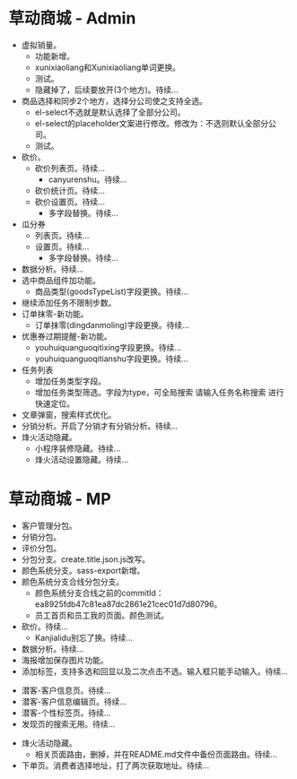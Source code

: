 # 草动商城 - Admin
* 虚拟销量。
  - 功能新增。
  - xunixiaoliang和Xunixiaoliang单词更换。
  - 测试。
  - 隐藏掉了，后续要放开(3个地方)。待续...
* 商品选择和同步2个地方，选择分公司使之支持全选。
  - el-select不选就是默认选择了全部分公司。
  - el-select的placeholder文案进行修改。修改为：不选则默认全部分公司。
  - 测试。
* 砍价。
    - 砍价列表页。待续...
        - canyurenshu。待续...
    - 砍价统计页。待续...
    - 砍价设置页。待续...
        - 多字段替换。待续...
* 瓜分券
    - 列表页。待续...
    - 设置页。待续...
        - 多字段替换。待续...
* 数据分析。待续...
* 选中商品组件加功能。
  - 商品类型(goodsTypeList)字段更换。待续...
* 继续添加任务不限制步数。
* 订单抹零-新功能。
  - 订单抹零(dingdanmoling)字段更换。待续...
* 优惠券过期提醒-新功能。
  - youhuiquanguoqitixing字段更换。待续...
  - youhuiquanguoqitianshu字段更换。待续...
* 任务列表
    - 增加任务类型字段。
    - 增加任务类型筛选。字段为type，可全局搜索 请输入任务名称搜索 进行快速定位。
* 文章弹窗，搜索样式优化。
* 分销分析。开启了分销才有分销分析。待续...
* 烽火活动隐藏。
    - 小程序装修隐藏。待续...
    - 烽火活动设置隐藏。待续...

# 草动商城 - MP
* 客户管理分包。
* 分销分包。
* 评价分包。
* 分包分支。create.title.json.js改写。
* 颜色系统分支。sass-export新增。
* 颜色系统分支合线分包分支。
  - 颜色系统分支合线之前的commitId：ea8925fdb47c81ea87dc2861e21cec01d7d80796。
  - 员工首页和员工我的页面。颜色测试。
* 砍价。待续...
  - Kanjialidu别忘了换。待续...
* 数据分析。待续...
* 海报增加保存图片功能。
* 添加标签，支持多选和回显以及二次点击不选。输入框只能手动输入。待续...
- 潜客-客户信息页。待续...
- 潜客-客户信息编辑页。待续...
- 潜客-个性标签页。待续...
- 发现页的搜索无用。待续...
* 烽火活动隐藏。
    - 相关页面路由，删掉，并在README.md文件中备份页面路由。待续...
* 下单页。消费者选择地址，打了两次获取地址。待续...

